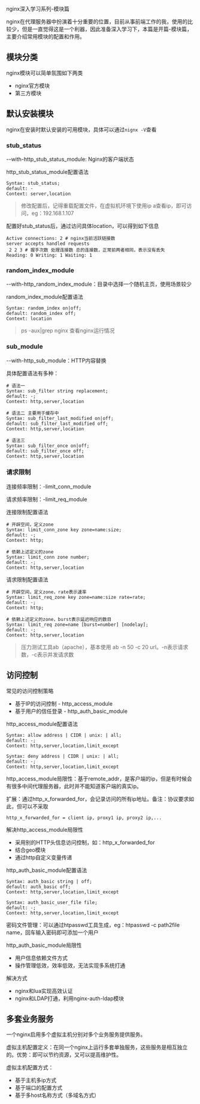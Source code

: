 nginx深入学习系列-模块篇

nginx在代理服务器中扮演着十分重要的位置，目前从事前端工作的我，使用的比较少，但是一直觉得这是一个利器，因此准备深入学习下，本篇是开篇-模块篇，主要介绍常用模块的配置和作用。

<!-- more -->
## 模块分类
nginx模块可以简单氛围如下两类
* nginx官方模块
* 第三方模块

## 默认安装模块
nginx在安装时默认安装的可用模块，具体可以通过`nignx -V`查看

### stub_status
--with-http_stub_status_module: Nginx的客户端状态

http_stub_status_module配置语法
```shell
Syntax: stub_status;
default: -
Context: server,location
```

> 修改配置后，记得重载配置文件，在虚拟机环境下使用ip a查看ip，即可访问，eg：192.168.1.107

配置好stub_status后，通过访问具体location，可以得到如下信息
```shell
Active connections: 2 # nginx当前活跃链接数
server accepts handled requests
 2 2 3 # 握手次数 处理连接数 总的连接数，正常前两者相同，表示没有丢失
Reading: 0 Writing: 1 Waiting: 1 
```

### random_index_module
--with-http_random_index_module：目录中选择一个随机主页，使用场景较少

random_index_module配置语法
```shell
Syntax: random_index on|off;
default: random_index off;
Context: location
```

> ps -aux|grep nginx 查看nginx运行情况

### sub_module
--with-http_sub_module：HTTP内容替换

具体配置语法有多种：
```shell
# 语法一
Syntax: sub_filter string replacement;
default: -;
Context: http,server,location

# 语法二 主要用于缓存中
Syntax: sub_filter_last_modified on|off;
default: sub_filter_last_modified off;
Context: http,server,location

# 语法三
Syntax: sub_filter_once on|off;
default: sub_filter_once off;
Context: http,server,location
```

### 请求限制
连接频率限制：-limit_conn_module

请求频率限制：-limit_req_module

连接限制配置语法
```shell
# 开辟空间，定义zone
Syntax: limit_conn_zone key zone=name:size;
default: -;
Context: http;

# 依赖上述定义的zone
Syntax: limit_conn zone number;
default: -;
Context: http,server,location
```

请求限制配置语法
```shell
# 开辟空间，定义zone，rate表示速率
Syntax: limit_req_zone key zone=name:size rate=rate;
default: -;
Context: http;

# 依赖上述定义的zone，burst表示延迟响应的数目
Syntax: limit_req zone=name [burst=number] [nodelay];
default: -;
Context: http,server,location
```

> 压力测试工具ab（apache），基本使用 ab -n 50 -c 20 url。-n表示请求数，-c表示并发请求数

## 访问控制
常见的访问控制策略
* 基于IP的访问控制 - http_access_module
* 基于用户的信任登录 - http_auth_basic_module

http_access_module配置语法
```shell
Syntax: allow address | CIDR | unix: | all;
default: -;
Context: http,server,location,limit_except

Syntax: deny address | CIDR | unix: | all;
default: -;
Context: http,server,location,limit_except
```

http_access_module局限性：基于remote_addr，是客户端的ip，但是有时候会有很多中间代理服务器，此时并不能知道客户端的真实ip。

扩展：通过http_x_forwarded_for，会记录访问的所有ip地址。备注：协议要求如此，但可以不采取
```shell
http_x_forwarded_for = client ip, proxy1 ip, proxy2 ip,...
```

解决http_access_module局限性
* 采用别的HTTP头信息访问控制，如：http_x_forwarded_for
* 结合geo模块
* 通过http自定义变量传递

http_auth_basic_module配置语法
```shell
Syntax: auth_basic string | off;
default: auth_basic off;
Context: http,server,location,limit_except

Syntax: auth_basic_user_file file;
default: -;
Context: http,server,location,limit_except
```

密码文件管理：可以通过htpasswd工具生成，eg：htpasswd -c path2file name，回车输入密码即可添加一个用户

http_auth_basic_module局限性
* 用户信息依赖文件方式
* 操作管理低效，效率低效，无法实现多系统打通

解决方式
* nginx和lua实现高效认证
* nginx和LDAP打通，利用nginx-auth-ldap模块

## 多套业务服务
一个nginx启用多个虚拟主机分别对多个业务服务提供服务。

虚拟主机配置定义：在同一个nginx上运行多套单独服务，这些服务是相互独立的。优势：即可以节约资源，又可以提高维护性。

虚拟主机配置方式：
* 基于主机多ip方式
* 基于端口的配置方式
* 基于多host名称方式（多域名方式）